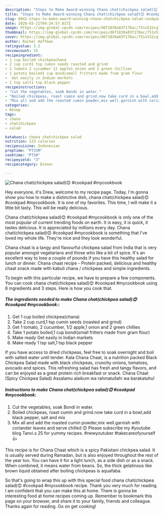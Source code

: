 ```yaml
---
description: "Steps to Make Award-winning Chana chat(chickpea salad)😊 #cookpad #mycookbook"
title: "Steps to Make Award-winning Chana chat(chickpea salad)😊 #cookpad #mycookbook"
slug: 6042-steps-to-make-award-winning-chana-chatchickpea-salad-cookpad-mycookbook
date: 2020-03-21T04:24:57.017Z
image: https://img-global.cpcdn.com/recipes/d6f1039a83f178ac/751x532cq70/chana-chatchickpea-salad😊-cookpad-mycookbook-recipe-main-photo.jpg
thumbnail: https://img-global.cpcdn.com/recipes/d6f1039a83f178ac/751x532cq70/chana-chatchickpea-salad😊-cookpad-mycookbook-recipe-main-photo.jpg
cover: https://img-global.cpcdn.com/recipes/d6f1039a83f178ac/751x532cq70/chana-chatchickpea-salad😊-cookpad-mycookbook-recipe-main-photo.jpg
author: Rachel Hoffman
ratingvalue: 3.2
reviewcount: 15
recipeingredient:
- 1 cup boiled chickpeachana
- 2 cup curd1 tsp cumin seeds roasted and grind
- 1 tomato 2 cucumber 12 apple1 onion and 2 green chillies
- 1 potato boiled1 cup bondismall fritters made from gram flour
-  Get easily in Indian markets
- 1 tsp salt1 tsp black pepper
recipeinstructions:
- "Cut the vegetables, soak Bondi in water."
- "Boiled chickpeas, roast cumin and grind.now take curd in a bowl,add black pepper, salt and mix"
- "Mix all and add the roasted cumin powder,mix well.garnish with coriander leaves and serve chilled 😊 Please subscribe my #youtube blog Tanvi.s 25 for yummy recipes. #newyoutuber #takecareofyourself 👍"
categories:
- Resep
tags:
- chana
- chatchickpea
- salad

katakunci: chana chatchickpea salad
nutrition: 123 calories
recipecuisine: Indonesian
preptime: "PT25M"
cooktime: "PT2H"
recipeyield: "3"
recipecategory: Dinner

---
```



![Chana chat(chickpea salad)😊 #cookpad #mycookbook](https://img-global.cpcdn.com/recipes/d6f1039a83f178ac/751x532cq70/chana-chatchickpea-salad😊-cookpad-mycookbook-recipe-main-photo.jpg)

Hey everyone, it's Drew, welcome to my recipe page. Today, I'm gonna show you how to make a distinctive dish, chana chat(chickpea salad)😊 #cookpad #mycookbook. It is one of my favorites. This time, I will make it a little bit tasty. This will be really delicious.

Chana chat(chickpea salad)😊 #cookpad #mycookbook is only one of the most popular of current trending foods on earth. It is easy, it is quick, it tastes delicious. It is appreciated by millions every day. Chana chat(chickpea salad)😊 #cookpad #mycookbook is something that I've loved my whole life. They're nice and they look wonderful.

Chana chaat is a tangy and flavourful chickpea salad from India that is very popular amongst vegetarians and those who like a bit of spice. It&#39;s an excellent way to lose a couple of pounds if you have this healthy salad for lunch or dinner. Chana chaat recipe - Protein packed, delicious and healthy chaat snack made with kabuli chana / chickpeas and simple ingredients.


To begin with this particular recipe, we have to prepare a few components. You can cook chana chat(chickpea salad)😊 #cookpad #mycookbook using 6 ingredients and 3 steps. Here is how you cook that.

##### The ingredients needed to make Chana chat(chickpea salad)😊 #cookpad #mycookbook::

1. Get 1 cup boiled chickpea(chana)
1. Take 2 cup curd,1 tsp cumin seeds (roasted and grind)
1. Get 1 tomato, 2 cucumber, 1/2 apple,1 onion and 2 green chillies
1. Take 1 potato boiled,1 cup bondi(small fritters made from gram flour)
1. Make ready  Get easily in Indian markets
1. Make ready 1 tsp salt,1 tsp black pepper


If you have access to dried chickpeas, feel free to soak overnight and boil with salted water until tender. Kala Chana Chaat, is a nutrition packed Black Chickpea Salad made with black chickpeas, crunchy onions, tomatoes, avocado and spices. This refreshing salad has fresh and tangy flavors, and can be enjoyed as a great protein rich breakfast or snack. Chana Chaat (Spicy Chickpea Salad) Assalamu alaikum wa rahmatullahi wa barakatuhu! 

##### Instructions to make Chana chat(chickpea salad)😊 #cookpad #mycookbook:

1. Cut the vegetables, soak Bondi in water.
1. Boiled chickpeas, roast cumin and grind.now take curd in a bowl,add black pepper, salt and mix
1. Mix all and add the roasted cumin powder,mix well.garnish with coriander leaves and serve chilled 😊 Please subscribe my #youtube blog Tanvi.s 25 for yummy recipes. #newyoutuber #takecareofyourself 👍


This recipe is for Chana Chaat which is a spicy Pakistani chickpea salad. It is usually served during Ramadan, but is also enjoyed throughout the rest of the year too. You can have it for a light lunch, as a side dish or as a snack. When combined, it means water from beans. So, the thick gelatinous like brown liquid obtained after boiling chickpeas is aquafaba. 

So that's going to wrap this up with this special food chana chat(chickpea salad)😊 #cookpad #mycookbook recipe. Thank you very much for reading. I am confident that you can make this at home. There is gonna be interesting food at home recipes coming up. Remember to bookmark this page on your browser, and share it to your family, friends and colleague. Thanks again for reading. Go on get cooking!
